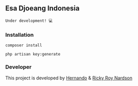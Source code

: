 ## Esa Djoeang Indonesia

```
Under development! 💻
```

### Installation

```
composer install

php artisan key:generate
```

### Developer

This project is developed by [Hernando](https://github.com/Hernando17) & [Ricky Roy Nardson](https://github.com/rickyroynardson)
